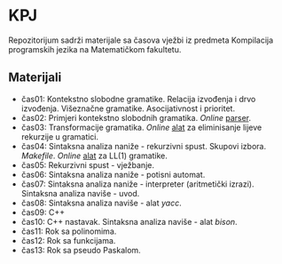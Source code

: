 # KPJ

Repozitorijum sadrži materijale sa časova vježbi iz predmeta Kompilacija programskih jezika na Matematičkom fakultetu.

## Materijali
  - čas01: Kontekstno slobodne gramatike. Relacija izvođenja i drvo izvođenja. Višeznačne gramatike. Asocijativnost i prioritet.
  - čas02: Primjeri kontekstno slobodnih gramatika. _Online_ [parser](https://web.stanford.edu/class/archive/cs/cs103/cs103.1156/tools/cfg/).
  - čas03: Transformacije gramatika. _Online_ [alat](https://lab.brainonfire.net/CFG/remove-left-recursion.html) za eliminisanje lijeve rekurzije u gramatici.
  - čas04: Sintaksna analiza naniže - rekurzivni spust. Skupovi izbora. _Makefile_. _Online_ [alat](https://www.cs.princeton.edu/courses/archive/spring20/cos320/LL1/) za LL(1) gramatike.
  - čas05: Rekurzivni spust - vježbanje.
  - čas06: Sintaksna analiza naniže - potisni automat.
  - čas07: Sintaksna analiza naniže - interpreter (aritmetički izrazi). Sintaksna analiza naviše - uvod.
  - čas08: Sintaksna analiza naviše - alat _yacc_.
  - čas09: C++
  - čas10: C++ nastavak. Sintaksna analiza naviše - alat _bison_.
  - čas11: Rok sa polinomima.
  - čas12: Rok sa funkcijama.
  - čas13: Rok sa pseudo Paskalom.
 
